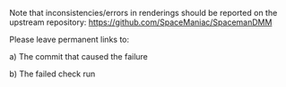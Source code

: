 Note that inconsistencies/errors in renderings should be reported on the upstream repository: https://github.com/SpaceManiac/SpacemanDMM

Please leave permanent links to:

a) The commit that caused the failure

b) The failed check run
